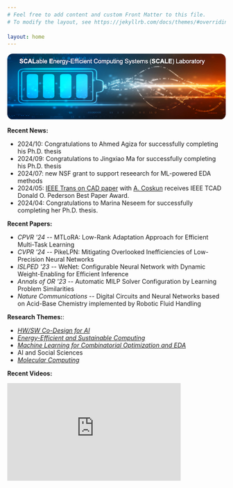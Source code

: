 ```yaml
---
# Feel free to add content and custom Front Matter to this file.
# To modify the layout, see https://jekyllrb.com/docs/themes/#overriding-theme-defaults

layout: home
---
```

![](logo.png)

**Recent News:**

*   2024/10: Congratulations to Ahmed Agiza for successfully completing his Ph.D. thesis
*   2024/09: Congratulations to Jingxiao Ma for successfully completing his Ph.D. thesis
*   2024/07: new NSF grant to support reseearch for ML-powered EDA methods
*   2024/05: [IEEE Trans on CAD paper](https://ieeexplore.ieee.org/document/9428622) with [A. Coskun](https://www.bu.edu/eng/profile/ayse-coskun/) receives IEEE TCAD Donald O. Pederson Best Paper Award.
*   2024/04: Congratulations to Marina Neseem for successfully completing her Ph.D. thesis.

**Recent Papers:**

* _CPVR '24_ -- MTLoRA: Low-Rank Adaptation Approach for Efficient Multi-Task Learning
* _CVPR '24_ -- PikeLPN: Mitigating Overlooked Inefficiencies of Low-Precision Neural Networks
* _ISLPED '23_ -- WeNet: Configurable Neural Network with Dynamic Weight-Enabling for Efficient Inference
* _Annals of OR '23_ -- Automatic MILP Solver Configuration by Learning Problem Similarities
* _Nature Communications_ -- Digital Circuits and Neural Networks based on Acid-Base Chemistry implemented by Robotic Fluid Handling

**Research Themes:**: 

* _[HW/SW Co-Design for AI](projects.markdown)_
* _[Energy-Efficient and Sustainable Computing](projects.markdown)_
* _[Machine Learning for Combinatorial Optimization and EDA](projects.markdown)_
*  AI and Social Sciences
* _[Molecular Computing](projects.markdown)_


**Recent Videos:**

<iframe width="400" height="225" src="https://www.youtube.com/embed/videoseries?list=PLk3xzvxwG7ZZK2A6xth1HTzpYE9OgPpZp" title="YouTube video player" frameborder="0" allow="accelerometer; autoplay; clipboard-write; encrypted-media; gyroscope; picture-in-picture" allowfullscreen></iframe>




